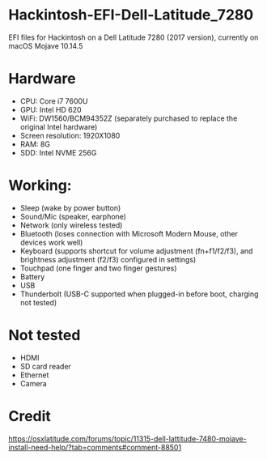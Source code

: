 # Hackintosh-EFI-Dell-Latitude_7280
EFI files for Hackintosh on a Dell Latitude 7280 (2017 version), currently on macOS Mojave 10.14.5

# Hardware

- CPU: Core i7 7600U
- GPU: Intel HD 620
- WiFi: DW1560/BCM94352Z (separately purchased to replace the original Intel hardware)
- Screen resolution: 1920X1080
- RAM: 8G
- SDD: Intel NVME 256G

# Working:

- Sleep (wake by power button)
- Sound/Mic (speaker, earphone)
- Network (only wireless tested)
- Bluetooth (loses connection with Microsoft Modern Mouse, other devices work well)
- Keyboard (supports shortcut for volume adjustment (fn+f1/f2/f3), and brightness adjustment (f2/f3) configured in settings)
- Touchpad (one finger and two finger gestures)
- Battery
- USB
- Thunderbolt (USB-C supported when plugged-in before boot, charging not tested)

# Not tested

- HDMI
- SD card reader
- Ethernet
- Camera

# Credit
https://osxlatitude.com/forums/topic/11315-dell-lattitude-7480-mojave-install-need-help/?tab=comments#comment-88501
